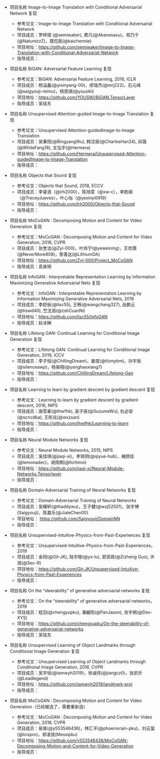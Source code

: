 - 项目名称 Image-to-Image Translation with Conditional Adversarial Network 复现
  - 参考论文：Image-to-Image Translation with Conditional Adversarial Network
  - 项目成员：罗梓璋 (@semiwaker), 费凡(@Akanesasu)，郑乃千(@NaturezzZ)，聂恺辰(@kaichennie) 
  - 项目地址：https://github.com/semiwaker/Image-to-Image-Translation-with-Conditional-Adversarial-Network
  - 指导成员：
  
- 项目名称 BiGAN: Adversarial Feature Learning 复现
  - 参考论文：BiGAN: Adversarial Feature Learning, 2016, ICLR
  - 项目成员：杨溢鑫(@yixinyang-00)，缪瑞杰(@mrj222)，石元峰(@saigyouji-reimu)，杨思祺(@yousiki)
  - 项目地址：https://github.com/YOUSIKI/BiGAN.TensorLayer
  - 指导成员：吴铭东
  
- 项目名称 Unsupervised Attention-guided Image-to-Image Translation 复现
  - 参考论文：Unsupervised Attention-guidedImage-to-Image Translation
  - 项目成员：吴秉阳(@BingyangWu), 韩汶辰(@CharlesHan24), 祁晟(@WhiteFang18), 文泓宇(@Hermera)
  - 项目地址：https://github.com/Hermera/Unsupervised-Attention-guidedImage-to-Image-Translation
  - 指导成员：
  
- 项目名称 Objects that Sound 复现
  - 参考论文：Objects that Sound, 2018, ECCV
  - 项目成员：李睿涵（@lrh2000），陈旭雯（@xw-c），李韵祺（@TreceyJueves），叶心怡（@yexinyi0919）
  - 项目地址：https://github.com/lrh2000/Objects-that-Sound
  - 指导成员：
  
- 项目名称 MoCoGAN : Decomposing Motion and Content for Video Generation 复现
  - 参考论文：MoCoGAN : Decomposing Motion and Content for Video Generation, 2018, CVPR
  - 项目成员：张誉泷(@Zyl-000)，叶炜宁(@yeweining)，王欣灏(@NeverMore808)，黎善达(@LithiumDA)
  - 项目地址：https://github.com/Zyl-000/Project_MoCoGAN
  - 指导成员：袁昊琦
  
- 项目名称 InfoGAN : Interpretable Representation Learning by Information Maximizing Generative Adversarial Nets 复现
  - 参考论文：InfoGAN : Interpretable Representation Learning by Information Maximizing Generative Adversarial Nets, 2016
  - 项目成员：李舒辰(@lisc55), 王畅(@wangchang327), 岳鹏云(@hswd40), 竺沈涵(@zshCuanNi)
  - 项目地址：https://github.com/lisc55/InfoGAN
  - 指导成员：赵冰婵
  
- 项目名称 Lifelong GAN: Continual Learning for Conditional Image Generation 复现
  - 参考论文：Lifelong GAN: Continual Learning for Conditional Image Generation, 2019, ICCV
  - 项目成员：李子恒(@ChillingDream)，姜度(@tlzmybm)，孙宇辰(@silenceawp)，杨昊翔(@yanghaoxiang7)
  - 项目地址：https://github.com/ChillingDream/Lifelong-Gan
  - 指导成员：
  
- 项目名称 Learning to learn by gradient descent by gradient descent 复现
	- 参考论文：Learning to learn by gradient descent by gradient descent, 2016, NIPS
	- 项目成员：唐雯豪(@thwfhk), 巫子辰(@SuzumeWu), 杜必安(@scncdba), 王昕兆(@wxzsan)
	- 项目地址：https://github.com/thwfhk/Learning-to-learn
  - 指导成员：
  
- 项目名称 Neural Module Networks 复现
  - 参考论文：Neural Module Networks, 2015, NIPS
  - 项目成员：奚佳琪(@jiaqi-xi)，李琦玥(@qiyue-hub)，褚顾佳(@lemonadec)，胡雨桐(@fortimoi)
  - 项目地址：https://github.com/jiaqi-xi/Neural-Module-Networks.Tensorlayer
  - 指导成员：
  
- 项目名称 Domain-Adversarial Training of Neural Networks 复现
  - 参考论文：Domain-Adversarial Training of Neural Networks
  - 项目成员：吴耀轩(@thaddywu)，王子健(@wzj52501)，张宇博(Saigyouji)，陈嘉乐(@JialeChen00)
  - 项目地址： https://github.com/Saigyouji/DomainNN
  - 指导成员：
  
- 项目名称 Unsupervised-Intuitive-Physics-from-Past-Experiences 复现
  - 参考论文：Unsupervised-Intuitive-Physics-from-Past-Experiences， 2019
  - 项目成员：金珂(@Git-JK), 陆宇暄(@yx-lu), 郭资政(@Zizheng Guo), 许涵(@Sec-R)
  - 项目地址：https://github.com/Git-JK/Unsupervised-Intuitive-Physics-from-Past-Experiences
  - 指导成员：
  
- 项目名称 On the “steerability” of generative adversarial networks 复现
  - 参考论文：On the “steerability” of generative adversarial networks， 2019
  - 项目成员：程羽(@chengyupku), 潘樾阳(@PanJason), 肖宇朔(@Dev-XYS)
  - 项目地址：https://github.com/chengyupku/On-the-steerability-of-generative-adversarial-networks
  - 指导成员：吴铭东
  
- 项目名称 Unsupervised Learning of Object Landmarks through Conditional Image Generation 复现
	- 参考论文：Unsupervised Learning of Object Landmarks through Conditional Image Generation, 2018, CVPR
	- 项目成员：吴宇恒(@iamwyh2019)，徐诚伟(@jiangcz0)，张凯忻(@Leadlegend)
	- 项目地址：https://github.com/iamwyh2019/landmark-proj
  - 指导成员：
  
- 项目名称 MoCoGAN : Decomposing Motion and Content for Video Generation（已经被选了，需要重新选）
	- 参考论文：MoCoGAN : Decomposing Motion and Content for Video Generation, 2018, CVPR
	- 项目成员：易普(@y553546436)，林汇平(@phoenixrain-pku)，刘云蜇(@lcispro)，郑凌骁(Messipku)
	- 项目地址：https://github.com/y553546436/MoCoGAN-Decomposing-Motion-and-Content-for-Video-Generation
  - 指导成员：
